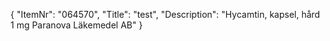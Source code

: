 {
  "ItemNr": "064570",
  "Title": "test",
  "Description": "Hycamtin, kapsel, hård 1 mg Paranova Läkemedel AB"
}